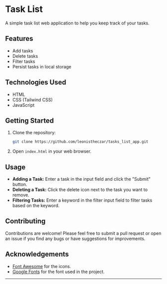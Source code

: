# Task List

A simple task list web application to help you keep track of your tasks.

## Features

- Add tasks
- Delete tasks
- Filter tasks
- Persist tasks in local storage

## Technologies Used

- HTML
- CSS (Tailwind CSS)
- JavaScript

## Getting Started

1. Clone the repository:

    ```bash
    git clone https://github.com/leonistheczar/tasks_list_app.git
    ```

2. Open `index.html` in your web browser.

## Usage

- **Adding a Task:** Enter a task in the input field and click the "Submit" button.
- **Deleting a Task:** Click the delete icon next to the task you want to remove.
- **Filtering Tasks:** Enter a keyword in the filter input field to filter tasks based on the keyword.

## Contributing

Contributions are welcome! Please feel free to submit a pull request or open an issue if you find any bugs or have suggestions for improvements.


## Acknowledgements

- [Font Awesome](https://fontawesome.com/) for the icons.
- [Google Fonts](https://fonts.google.com/) for the font used in the project.

---
